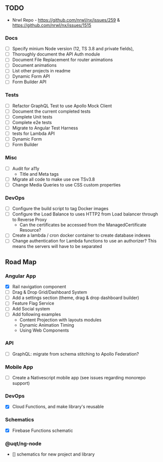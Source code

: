 ## TODO

- Nrwl Repo - https://github.com/nrwl/nx/issues/259 & https://github.com/nrwl/nx/issues/1515

### Docs

- [ ] Specify minium Node version (12, TS 3.8 and private fields),
- [ ] Thoroughly document the API Auth module
- [ ] Document File Replacement for router animations
- [ ] Document animations
- [ ] List other projects in readme
- [ ] Dynamic Form API
- [ ] Form Builder API

### Tests

- [ ] Refactor GraphQL Test to use Apollo Mock Client
- [ ] Document the current completed tests
- [ ] Complete Unit tests
- [ ] Complete e2e tests
- [ ] Migrate to Angular Test Harness
- [ ] tests for Lambda API
- [ ] Dynamic Form
- [ ] Form Builder

### Misc

- [ ] Audit for a11y
  - Title and Meta tags
- [ ] Migrate all code to make use ove TSv3.8
- [ ] Change Media Queries to use CSS custom properties

### DevOps

- [ ] Configure the build script to tag Docker images
- [ ] Configure the Load Balance to uses HTTP2 from Load balancer through to Reverse Proxy
  - Can the certificates be accessed from the ManagedCertificate Resource?
- [ ] Create a lambda / cron docker container to create database indexes
- [ ] Change authentication for Lambda functions to use an authorizer? This means the servers will have to be separated

## Road Map

### Angular App

- [x] Rail navigation component
- [ ] Drag & Drop Grid/Dashboard System
- [ ] Add a settings section (theme, drag & drop dashboard builder)
- [ ] Feature Flag Service
- [ ] Add Social system
- [ ] Add following examples
  - Content Projection with layouts modules
  - Dynamic Animation Timing
  - Using Web Components

### API

- [ ] GraphQL: migrate from schema stitching to Apollo Federation?

### Mobile App

- [ ] Create a Nativescript mobile app (see issues regarding monorepo support)

### DevOps

- [x] Cloud Functions, and make library's reusable

### Schematics

- [x] Firebase Functions schematic

### @uqt/ng-node

- [] schematics for new project and library
